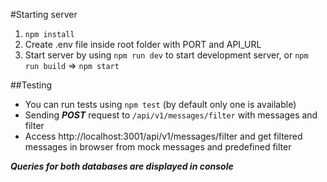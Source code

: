 #Starting server

1. `npm install`
2. Create .env file inside root folder with PORT and API_URL
3. Start server by using `npm run dev` to start development server, or `npm run build` => `npm start`

##Testing

- You can run tests using `npm test` (by default only one is available)
- Sending **_POST_** request to `/api/v1/messages/filter` with messages and filter
- Access http://localhost:3001/api/v1/messages/filter and get filtered messages in browser from mock messages and predefined filter

**_Queries for both databases are displayed in console_**

